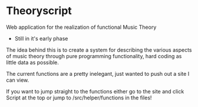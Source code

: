 # Theoryscript
Web application for the realization of functional Music Theory

- Still in it's early phase 

The idea behind this is to create a system for describing the various aspects 
of music theory through pure programming functionality, hard coding as little data as possible.

The current functions are a pretty inelegant, just wanted to push out a site I can view. 

If you want to jump straight to the functions either go to the site and click Script at the top 
or jump to /src/helper/functions in the files!

